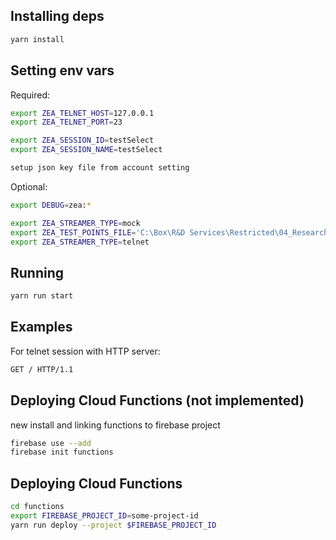 ## Installing deps

```bash
yarn install
```

## Setting env vars

Required:

```bash
export ZEA_TELNET_HOST=127.0.0.1
export ZEA_TELNET_PORT=23

export ZEA_SESSION_ID=testSelect
export ZEA_SESSION_NAME=testSelect

setup json key file from account setting
```

Optional:

```bash
export DEBUG=zea:*

export ZEA_STREAMER_TYPE=mock
export ZEA_TEST_POINTS_FILE='C:\Box\R&D Services\Restricted\04_Research Trajectories\BROWER SRVY REVIEW\SURVEYLINK_MVP\Mockup\Setup Survey Points.txt'
export ZEA_STREAMER_TYPE=telnet
```

## Running

```bash
yarn run start
```

## Examples

For telnet session with HTTP server:

```bash
GET / HTTP/1.1
```

## Deploying Cloud Functions (not implemented)

new install and linking functions to firebase project
```bash
firebase use --add
firebase init functions
```

## Deploying Cloud Functions

```bash
cd functions
export FIREBASE_PROJECT_ID=some-project-id
yarn run deploy --project $FIREBASE_PROJECT_ID
```
